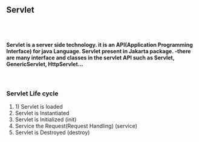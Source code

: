 <h2>Servlet</h2><br><br>
<h4>Servlet is a server side technology.
it is an API(Application Programming Interface) for java Language.
Servlet present in Jakarta package.
-there are many interface and classes in the servlet API such as Servlet, GenericServlet, HttpServlet...
</h4><br>

<h3>Servlet Life cycle</h3>
<ol>
  <li>1) Servlet is loaded</li>
<li> Servlet is Instantiated</li>
<li> Servlet is Initialized (init)</li>
<li>Service the Request(Request Handling) (service)</li>
 <li>Servlet is Destroyed (destroy)</li>
 
</li>
</ol>
